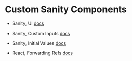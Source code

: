 # Custom Sanity Components

- Sanity, UI [docs](]https://www.sanity.io/ui/docs)

- Sanity, Custom Inputs [docs](https://www.sanity.io/docs/custom-input-widgets)

- Sanity, Initial Values [docs](https://www.sanity.io/docs/initial-value-templates)

- React, Forwarding Refs [docs](https://reactjs.org/docs/forwarding-refs.html)